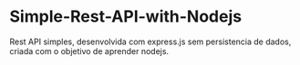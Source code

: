 # Simple-Rest-API-with-Nodejs
Rest API simples, desenvolvida com express.js sem persistencia de dados, criada com o objetivo de aprender nodejs.
